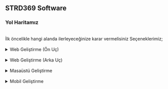 ## STRD369 Software
### Yol Haritamız
<br>
İlk öncelikle hangi alanda ilerleyeceğinize karar vermelisiniz Seçeneklerimiz;
<br><br>
<details>
  <summary>Web Geliştirme (Ön Uç)</summary>
<br>
<p>sfgsf</p>
</details>
<br>
<details>
  <summary>Web Geliştirme (Arka Uç)</summary>
<br>
<p>sfgsf</p>
</details>
<br>
<details>
  <summary>Masaüstü Geliştirme</summary>
<br>
<p>sfgsf</p>
</details>
<br>
<details>
  <summary>Mobil Geliştirme</summary>
<br>
<p>sfgsf</p>
</details>
